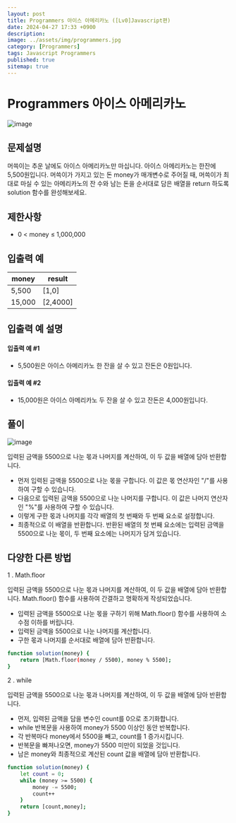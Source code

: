 ```yaml
---
layout: post
title: Programmers 아이스 아메리카노 ([Lv0]Javascript편)
date: 2024-04-27 17:33 +0900
description: 
image: ../assets/img/programmers.jpg
category: [Programmers]
tags: Javascript Programmers
published: true
sitemap: true
---
```


# Programmers 아이스 아메리카노

![image](https://github.com/gnlgk/gnlgk.github.io/assets/161431748/b5965423-66ad-48be-9dd4-7604a490148a)

## 문제설명

머쓱이는 추운 날에도 아이스 아메리카노만 마십니다. 아이스 아메리카노는 한잔에 5,500원입니다. 머쓱이가 가지고 있는 돈 money가 매개변수로 주어질 때, 머쓱이가 최대로 마실 수 있는 아메리카노의 잔 수와 남는 돈을 순서대로 담은 배열을 return 하도록 solution 함수를 완성해보세요.

## 제한사항

* 0 < money ≤ 1,000,000

## 입출력 예

|money|result|
|---|---|
|5,500|[1,0]|
|15,000|[2,4000]|

## 입출력 예 설명

#### 입출력 예 #1

* 5,500원은 아이스 아메리카노 한 잔을 살 수 있고 잔돈은 0원입니다.

####  입출력 예 #2

* 15,000원은 아이스 아메리카노 두 잔을 살 수 있고 잔돈은 4,000원입니다.

## 풀이

![image](https://github.com/gnlgk/gnlgk.github.io/assets/161431748/ed6b0c56-3aca-4f5d-a240-4e14e2b6dc9f)

입력된 금액을 5500으로 나눈 몫과 나머지를 계산하여, 이 두 값을 배열에 담아 반환합니다. 

* 먼저 입력된 금액을 5500으로 나눈 몫을 구합니다. 이 값은 몫 연산자인 "/"를 사용하여 구할 수 있습니다.
* 다음으로 입력된 금액을 5500으로 나눈 나머지를 구합니다. 이 값은 나머지 연산자인 "%"를 사용하여 구할 수 있습니다.
* 이렇게 구한 몫과 나머지를 각각 배열의 첫 번째와 두 번째 요소로 설정합니다.
* 최종적으로 이 배열을 반환합니다. 반환된 배열의 첫 번째 요소에는 입력된 금액을 5500으로 나눈 몫이, 두 번째 요소에는 나머지가 담겨 있습니다.

## 다양한 다른 방법

1 . Math.floor

입력된 금액을 5500으로 나눈 몫과 나머지를 계산하여, 이 두 값을 배열에 담아 반환합니다. Math.floor() 함수를 사용하여 간결하고 명확하게 작성되었습니다. 

* 입력된 금액을 5500으로 나눈 몫을 구하기 위해 Math.floor() 함수를 사용하여 소수점 이하를 버립니다.
* 입력된 금액을 5500으로 나눈 나머지를 계산합니다.
* 구한 몫과 나머지를 순서대로 배열에 담아 반환합니다.

````bash
function solution(money) {
    return [Math.floor(money / 5500), money % 5500];
}
````

2 . while

입력된 금액을 5500으로 나눈 몫과 나머지를 계산하여, 이 두 값을 배열에 담아 반환합니다.

* 먼저, 입력된 금액을 담을 변수인 count를 0으로 초기화합니다.
* while 반복문을 사용하여 money가 5500 이상인 동안 반복합니다.
* 각 반복마다 money에서 5500을 빼고, count를 1 증가시킵니다.
* 반복문을 빠져나오면, money가 5500 미만이 되었을 것입니다.
* 남은 money와 최종적으로 계산된 count 값을 배열에 담아 반환합니다.

````bash
function solution(money) {
    let count = 0;
    while (money >= 5500) {
        money -= 5500;
        count++
    }
    return [count,money];
}
````
